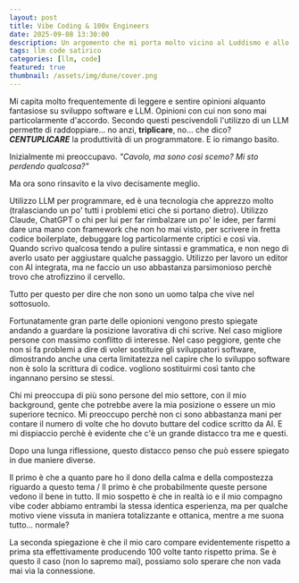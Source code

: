 ```yaml
---
layout: post
title: Vibe Coding & 100x Engineers
date: 2025-09-08 13:30:00
description: Un argomento che mi porta molto vicino al Luddismo e allo Jihad Butleriano
tags: llm code satirico
categories: [llm, code]
featured: true
thumbnail: /assets/img/dune/cover.png
---
```

Mi capita molto frequentemente di leggere e sentire opinioni alquanto fantasiose su sviluppo software e LLM. Opinioni con cui non sono mai particolarmente d'accordo.
Secondo questi pescivendoli l'utilizzo di un LLM permette di raddoppiare... no anzi, **triplicare**, no... che dico? ***CENTUPLICARE*** la produttività di un programmatore.
E io rimango basito.

Inizialmente mi preoccupavo. *"Cavolo, ma sono così scemo? Mi sto perdendo qualcosa?"*

Ma ora sono rinsavito e la vivo decisamente meglio.

Utilizzo LLM per programmare, ed è una tecnologia che apprezzo molto (tralasciando un po' tutti i problemi etici che si portano dietro). Utilizzo Claude, ChatGPT o chi per lui per far rimbalzare un po' le idee, per farmi dare una mano con framework che non ho mai visto, per scrivere in fretta codice boilerplate, debuggare log particolarmente criptici e così via. Quando scrivo qualcosa tendo a pulire sintassi e grammatica, e non nego di averlo usato per aggiustare qualche passaggio. 
Utilizzo per lavoro un editor con AI integrata, ma ne faccio un uso abbastanza parsimonioso perchè trovo che atrofizzino il cervello.

Tutto per questo per dire che non sono un uomo talpa che vive nel sottosuolo.

Fortunatamente gran parte delle opionioni vengono presto spiegate andando a guardare la posizione lavorativa di chi scrive. Nel caso migliore persone con massimo conflitto di interesse. Nel caso peggiore, gente che non si fa problemi a dire di voler sostituire gli sviluppatori software, dimostrando anche una certa limitatezza nel capire che lo sviluppo software non è solo la scrittura di codice. vogliono sostituirmi così tanto che ingannano persino se stessi.

Chi mi preoccupa di più sono persone del mio settore, con il mio background, gente che potrebbe avere la mia posizione o essere un mio superiore tecnico.
Mi preoccupo perchè non ci sono abbastanza mani per contare il numero di volte che ho dovuto buttare del codice scritto da AI. E mi dispiaccio perchè è evidente che c'è un grande distacco tra me e questi. 

Dopo una lunga riflessione, questo distacco penso che può essere spiegato in due maniere diverse.

Il primo è che a quanto pare ho il dono della calma e della compostezza riguardo a questo tema / Il primo è che probabilmente queste persone vedono il bene in tutto. Il mio sospetto è che in realtà io e il mio compagno vibe coder abbiamo entrambi la stessa identica esperienza, ma per qualche motivo viene vissuta in maniera totalizzante e ottanica, mentre a me suona tutto... normale?

La seconda spiegazione è che il mio caro compare evidentemente rispetto a prima sta effettivamente producendo 100 volte tanto rispetto prima. Se è questo il caso (non lo sapremo mai), possiamo solo sperare che non vada mai via la connessione.
